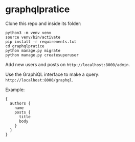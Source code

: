 # graphqlpratice

Clone this repo and inside its folder:

```
python3 -m venv venv
source venv/bin/activate
pip install -r requirements.txt
cd graphqlpratice
python manage.py migrate
python manage.py createsuperuser
```

Add new users and posts on `http://localhost:8000/admin`.

Use the GraphiQL interface to make a query: `http://localhost:8000/graphql`.

Example:

```
{
  authors {
    name
    posts {
      title
      body
    }
  }
}

```

